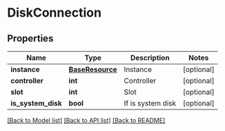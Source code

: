 # DiskConnection

## Properties
Name | Type | Description | Notes
------------ | ------------- | ------------- | -------------
**instance** | [**BaseResource**](BaseResource.md) | Instance | [optional] 
**controller** | **int** | Controller | [optional] 
**slot** | **int** | Slot | [optional] 
**is_system_disk** | **bool** | If is system disk | [optional] 

[[Back to Model list]](../README.md#documentation-for-models) [[Back to API list]](../README.md#documentation-for-api-endpoints) [[Back to README]](../README.md)


